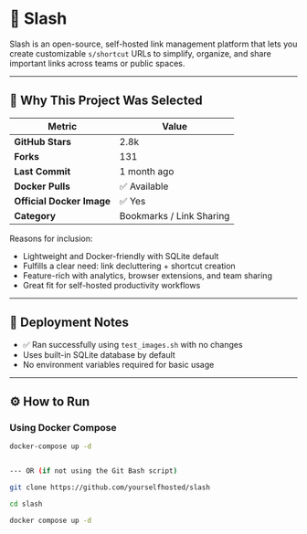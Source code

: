 # 🔗 Slash

Slash is an open-source, self-hosted link management platform that lets you create customizable `s/shortcut` URLs to simplify, organize, and share important links across teams or public spaces.

---

## 🚀 Why This Project Was Selected

| Metric                   | Value           |
|--------------------------|-----------------|
| **GitHub Stars**         | 2.8k            |
| **Forks**                | 131             |
| **Last Commit**          | 1 month ago     |
| **Docker Pulls**         | ✅ Available    |
| **Official Docker Image**| ✅ Yes          |
| **Category**             | Bookmarks / Link Sharing |

Reasons for inclusion:
- Lightweight and Docker-friendly with SQLite default
- Fulfills a clear need: link decluttering + shortcut creation
- Feature-rich with analytics, browser extensions, and team sharing
- Great fit for self-hosted productivity workflows

---

## 🧪 Deployment Notes

- ✅ Ran successfully using `test_images.sh` with no changes
- Uses built-in SQLite database by default
- No environment variables required for basic usage

---

## ⚙️ How to Run

### Using Docker Compose

```bash
docker-compose up -d


--- OR (if not using the Git Bash script)

git clone https://github.com/yourselfhosted/slash

cd slash

docker compose up -d
